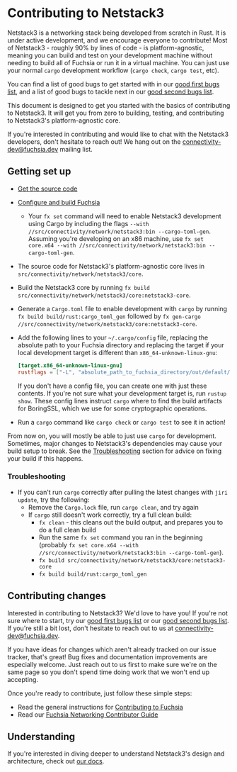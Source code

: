# Contributing to Netstack3

Netstack3 is a networking stack being developed from scratch in Rust. It is
under active development, and we encourage everyone to contribute! Most of
Netstack3 - roughly 90% by lines of code - is platform-agnostic, meaning you can
build and test on your development machine without needing to build all of
Fuchsia or run it in a virtual machine. You can just use your normal `cargo`
development workflow (`cargo check`, `cargo test`, etc).

<!-- TODO(https://fxbug.dev/70286): Make shortlinks for these Monorail search
URLs -->

You can find a list of good bugs to get started with in our [good first bugs
list][good-first-bugs], and a list of good bugs to tackle next in our [good
second bugs list][good-second-bugs].

This document is designed to get you started with the basics of contributing to
Netstack3. It will get you from zero to building, testing, and contributing to
Netstack3's platform-agnostic core.

If you're interested in contributing and would like to chat with the Netstack3
developers, don't hesitate to reach out! We hang out on the
<connectivity-dev@fuchsia.dev> mailing list.

## Getting set up

* [Get the source code](/docs/get-started/get_fuchsia_source.md)
* [Configure and build Fuchsia](/docs/get-started/build_fuchsia.md)
  * Your `fx set` command will need to enable Netstack3 development using Cargo
    by including the flags `--with //src/connectivity/network/netstack3:bin
    --cargo-toml-gen`. Assuming you're developing on an x86 machine, use `fx set
    core.x64 --with //src/connectivity/network/netstack3:bin --cargo-toml-gen`.
* The source code for Netstack3's platform-agnostic core lives in
  `src/connectivity/network/netstack3/core`.
* Build the Netstack3 core by running `fx build
  src/connectivity/network/netstack3/core:netstack3-core`.
* Generate a `Cargo.toml` file to enable development with `cargo` by running `fx
  build build/rust:cargo_toml_gen` followed by `fx gen-cargo
  //src/connectivity/network/netstack3/core:netstack3-core`.
* Add the following lines to your `~/.cargo/config` file, replacing the absolute
  path to your Fuchsia directory and replacing the target if your local
  development target is different than `x86_64-unknown-linux-gnu`:

  ```toml
  [target.x86_64-unknown-linux-gnu]
  rustflags = ["-L", "absolute_path_to_fuchsia_directory/out/default/host_x64/obj/third_party/boringssl"]
  ```

  If you don't have a config file, you can create one with just these contents.
  If you're not sure what your development target is, run `rustup show`. These
  config lines instruct `cargo` where to find the build artifacts for BoringSSL,
  which we use for some cryptographic operations.
* Run a `cargo` command like `cargo check` or `cargo test` to see it in action!

From now on, you will mostly be able to just use `cargo` for development.
Sometimes, major changes to Netstack3's dependencies may cause your build setup
to break. See the [Troubleshooting](#Troubleshooting) section for advice on
fixing your build if this happens.

### Troubleshooting

* If you can't run `cargo` correctly after pulling the latest changes with `jiri
  update`, try the following:
  * Remove the `Cargo.lock` file, run `cargo clean`, and try again
  * If `cargo` still doesn't work correctly, try a full clean build:
    * `fx clean` - this cleans out the build output, and prepares you to do a
      full clean build
    * Run the same `fx set` command you ran in the beginning (probably `fx set
      core.x64 --with //src/connectivity/network/netstack3:bin
      --cargo-toml-gen`).
    * `fx build src/connectivity/network/netstack3/core:netstack3-core`
    * `fx build build/rust:cargo_toml_gen`

## Contributing changes

Interested in contributing to Netstack3? We'd love to have you! If you're not
sure where to start, try our [good first bugs list][good-first-bugs] or our
[good second bugs list][good-second-bugs]. If you're still a bit lost, don't
hesitate to reach out to us at <connectivity-dev@fuchsia.dev>.

If you have ideas for changes which aren't already tracked on our issue tracker,
that's great! Bug fixes and documentation improvements are especially welcome.
Just reach out to us first to make sure we're on the same page so you don't
spend time doing work that we won't end up accepting.

 Once you're ready to contribute, just follow these simple steps:

* Read the general instructions for [Contributing to Fuchsia](/CONTRIBUTING.md)
* Read our [Fuchsia Networking Contributor Guide](/src/connectivity/network/CONTRIBUTING.md)

## Understanding

If you're interested in diving deeper to understand Netstack3's design and
architecture, check out [our docs](/src/connectivity/network/netstack3/docs).

[good-first-bugs]: https://bugs.fuchsia.dev/p/fuchsia/issues/list?q=%28component%3Anetworkstack%3Enetstack3+OR+component%3AConnectivity%3ELibraries%3Enet_types+OR+component%3AConnectivity%3ELibraries%3Einternet_checksum+OR+component%3AConnectivity%3ELibraries%3Epacket%29+label%3AGoodFirstBug&can=2
[good-second-bugs]: https://bugs.fuchsia.dev/p/fuchsia/issues/list?q=%28component%3Anetworkstack%3Enetstack3+OR+component%3AConnectivity%3ELibraries%3Enet_types+OR+component%3AConnectivity%3ELibraries%3Einternet_checksum+OR+component%3AConnectivity%3ELibraries%3Epacket%29+label%3AGoodSecondBug&can=2
